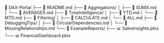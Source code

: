 📁 DAX-Portal
├── 📄 README.md
├── 📁 Aggregations/
│   ├── 📄 SUMX.md
│   └── 📄 AVERAGEX.md
├── 📁 TimeIntelligence/
│   ├── 📄 YTD.md
│   └── 📄 MTD.md
├── 📁 Filtering/
│   ├── 📄 CALCULATE.md
│   └── 📄 ALL.md
├── 📁 DebuggingTips/
│   ├── 📄 CircularDependencies.md
│   └── 📄 MissingRelationships.md
└── 📁 ExampleReports/
├── 📊 SalesInsights.pbix
└── 📊 FinancialDashboard.pbix
